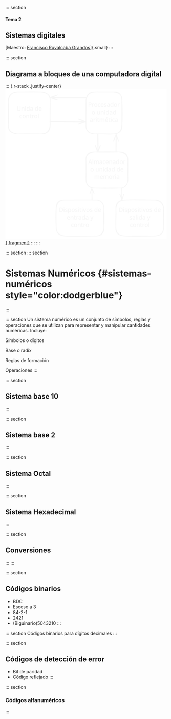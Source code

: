 ::: section
#### Tema 2

## Sistemas digitales

[Maestro: [Francisco Ruvalcaba
Grandos](https://franciscoruvalcaba.carrd.co/)]{.small}
:::

::: section
## Diagrama a bloques de una computadora digital

::: {.r-stack .justify-center}
[![](db_sd.svg){.fragment}](https://excalidraw.com/#json=KjekrqPQzDEWBoq8tHDbt,HW2n3GKrLR8YEPw5cpAADw)
:::
:::

::: section
::: section
# Sistemas Numéricos {#sistemas-numéricos style="color:dodgerblue"}
:::

::: section
Un sistema numérico es un conjunto de símbolos, reglas y operaciones que
se utilizan para representar y manipular cantidades numéricas. Incluye:

Símbolos o dígitos

Base o radix

Reglas de formación

Operaciones
:::

::: section
## Sistema base 10
:::

::: section
## Sistema base 2
:::

::: section
## Sistema Octal
:::

::: section
## Sistema Hexadecimal
:::

::: section
## Conversiones
:::
:::

::: section
## Códigos binarios

-   BDC
-   Esceso a 3
-   84-2-1
-   2421
-   (Biguinario)5043210
:::

::: section
Códigos binarios para dígitos decimales
:::

::: section
## Códigos de detección de error

-   Bit de paridad
-   Código reflejado
:::

::: section
### Códigos alfanuméricos
:::
